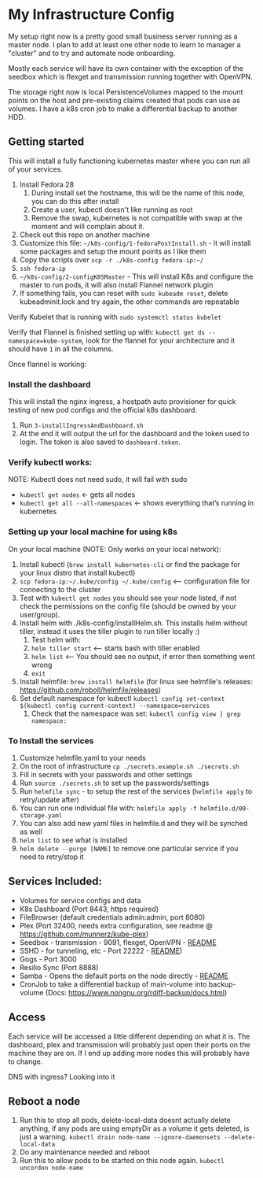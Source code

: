 # My Infrastructure Config

My setup right now is a pretty good small business server running as a master node. I plan to add at least one other node to learn to manager a "cluster" and to try and automate node onboarding.

Mostly each service will have its own container with the exception of the seedbox which is flexget and transmission running together with OpenVPN.

The storage right now is local PersistenceVolumes mapped to the mount points on the host and pre-existing claims created that pods can use as volumes. I have a k8s cron job to make a differential backup to another HDD.

## Getting started

This will install a fully functioning kubernetes master where you can run all of your services.

1. Install Fedora 28
    1. During install set the hostname, this will be the name of this node, you can do this after install
    2. Create a user, kubectl doesn't like running as root
    3. Remove the swap, kubernetes is not compatible with swap at the moment and will complain about it. 
2. Check out this repo on another machine
3. Customize this file: `~/k8s-config/1-fedoraPostInstall.sh` - it will install some packages and setup the mount points as I like them
4. Copy the scripts over `scp -r ./k8s-config fedora-ip:~/`
5. `ssh fedora-ip`
6. `~/k8s-config/2-configK8SMaster` - This will install K8s and configure the master to run pods, it will also install Flannel network plugin
7. If something fails, you can reset with `sudo kubeadm reset`, delete kubeadminit.lock and try again, the other commands are repeatable

Verify Kubelet that is running with `sudo systemctl status kubelet`

Verify that Flannel is finished setting up with: `kubectl get ds --namespace=kube-system`, look for the flannel for your architecture and it should have `1` in all the columns.

Once flannel is working:

### Install the dashboard

This will install the nginx ingress, a hostpath auto provisioner for quick testing of new pod configs and the official k8s dashboard.

1. Run `3-installIngressAndDashboard.sh`
2. At the end it will output the url for the dashboard and the token used to login. The token is also saved to `dashboard.token`.

### Verify kubectl works:

NOTE: Kubectl does not need sudo, it will fail with sudo

* `kubectl get nodes` ← gets all nodes
* `kubectl get all --all-namespaces` ← shows everything that’s running in kubernetes

### Setting up your local machine for using k8s

On your local machine (NOTE: Only works on your local network):
1. Install kubectl (`brew install kubernetes-cli` or find the package for your linux distro that install kubectl)
2. `scp fedora-ip:~/.kube/config ~/.kube/config` <-- configuration file for connecting to the cluster
3. Test with `kubectl get nodes` you should see your node listed, if not check the permissions on the config file (should be owned by your user/group).
4. Install helm with ./k8s-config/installHelm.sh. This installs helm without tiller, instead it uses the tiller plugin to run tiller locally :)
    1. Test helm with:
    2. `helm tiller start` <-- starts bash with tiller enabled
    3. `helm list` <-- You should see no output, if error then something went wrong
    4. `exit`
5. Install helmfile: `brew install helmfile` (for linux see helmfile's releases: https://github.com/roboll/helmfile/releases)
6. Set default namespace for kubectl `kubectl config set-context $(kubectl config current-context) --namespace=services`
    1. Check that the namespace was set: `kubectl config view | grep namespace:`

### To Install the services

1. Customize helmfile.yaml to your needs
2. On the root of infrastructure `cp ./secrets.example.sh ./secrets.sh`
3. Fill in secrets with your passwords and other settings
4. Run `source ./secrets.sh` to set up the passwords/settings
5. Run `helmfile sync` - to setup the rest of the services (`helmfile apply` to retry/update after)
6. You can run one individual file with: `helmfile apply -f helmfile.d/00-storage.yaml`
7. You can also add new yaml files in helmfile.d and they will be synched as well
8. `helm list` to see what is installed
9. `helm delete --purge [NAME]` to remove one particular service if you need to retry/stop it 

## Services Included:

* Volumes for service configs and data
* K8s Dashboard (Port 8443, https required)
* FileBrowser (default credentials admin:admin, port 8080)
* Plex (Port 32400, needs extra configuration, see readme @ https://github.com/munnerz/kube-plex)
* Seedbox  - transmission - 9091, flexget, OpenVPN - [README](/charts/seedbox/README.md)
* SSHD - for tunneling, etc - Port 22222 - [README](/docker/sshd/README.md))
* Gogs - Port 3000
* Resilio Sync (Port 8888)
* Samba - Opens the default ports on the node directly - [README](/charts/samba/README.md)
* CronJob to take a differential backup of main-volume into backup-volume (Docs: https://www.nongnu.org/rdiff-backup/docs.html)

## Access

Each service will be accessed a little different depending on what it is. The dashboard, plex and transmission will 
probably just open their ports on the machine they are on. If I end up adding more nodes this will probably have to 
change.

DNS with ingress? Looking into it

## Reboot a node

1. Run this to stop all pods, delete-local-data doesnt actually delete anything, if any pods are using emptyDir as a volume it gets deleted, is just a warning.
`kubectl drain node-name --ignore-daemonsets --delete-local-data`
2. Do any maintenance needed and reboot
3. Run this to allow pods to be started on this node again.
`kubectl uncordon node-name`
